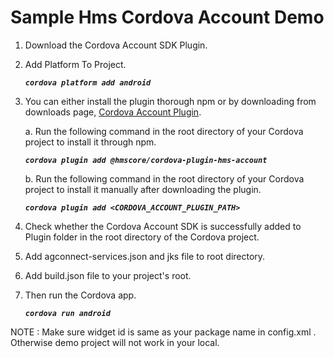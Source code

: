 # Sample Hms Cordova Account Demo
1. Download the Cordova Account SDK Plugin.
2. Add Platform To Project.

    ***`cordova platform add android`***
    
3. You can either install the plugin thorough npm or by downloading from downloads page, [Cordova Account Plugin](https://developer.huawei.com/consumer/en/doc/development/HMS-Plugin-Library/cordova-plugin-0000001051090052). <br>
    
    a. Run the following command in the root directory of your Cordova project to install it through npm. 
    
    ***`cordova plugin add @hmscore/cordova-plugin-hms-account `***
    
    b. Run the following command in the root directory of your Cordova project to install it manually after downloading the plugin.
    
    ***`cordova plugin add <CORDOVA_ACCOUNT_PLUGIN_PATH>`***
    
4. Check whether the Cordova Account SDK is successfully added to Plugin folder in the root directory of the Cordova project.
5. Add agconnect-services.json and jks file to root directory.
6. Add build.json file to your project's root.
7. Then run the Cordova app.

    ***`cordova run android`***
    
NOTE : Make sure widget id is same as your package name in config.xml . Otherwise demo project will not work in your local.
